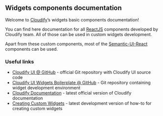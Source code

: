 ## Widgets components documentation
Welcome to [Cloudify](http://cloudify.co)’s widgets basic components documentation!

You can find here documentation for all [ReactJS](https://reactjs.org/) components developed by Cloudify team. All of those can be used in custom widgets development.

Apart from these custom components, most of the [Semantic-UI-React](http://react.semantic-ui.com/) components can be used.

### Useful links
- [Cloudify UI @ GitHub](https://github.com/cloudify-cosmo/cloudify-stage) - official Git repository with Cloudify UI source code
- [Cloudify UI Widgets Boilerplate @ GitHub](https://github.com/cloudify-cosmo/Cloudify-UI-Widget-boilerplate) - Git repository containing widget development environment  
- [Cloudify Documentation](http://docs.getcloudify.org) - latest official version of Cloudify documentation
- [Creating Custom Widgets](http://docs.getcloudify.org/dev/manager_webui/custom-widgets) - latest development version of how-to for creating custom widgets 